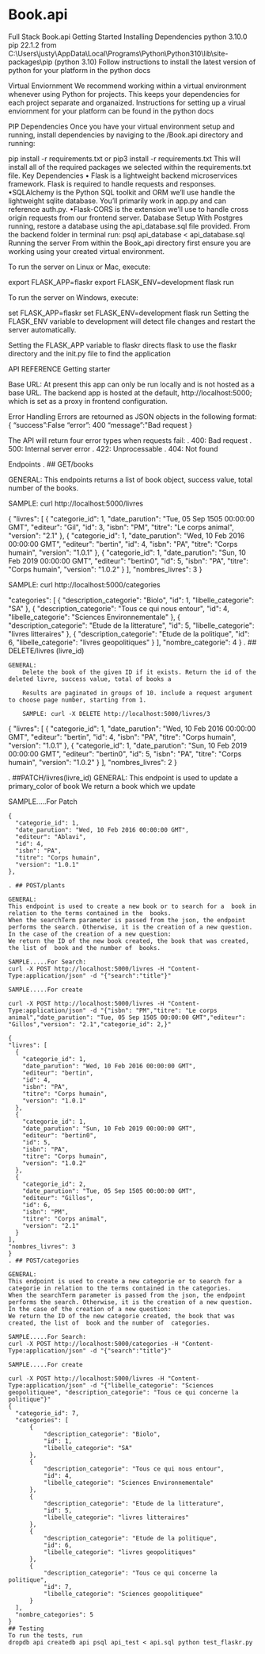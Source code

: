 # Book.api
Full Stack Book.api
Getting Started
Installing Dependencies
python 3.10.0
pip 22.1.2 from C:\Users\justy\AppData\Local\Programs\Python\Python310\lib\site-packages\pip (python 3.10)
Follow instructions to install the latest version of python for your platform in the python docs

Virtual Enviornment
We recommend working within a virtual environment whenever using Python for projects. This keeps your dependencies for each project separate and organaized. Instructions for setting up a virual enviornment for your platform can be found in the python docs

PIP Dependencies
Once you have your virtual environment setup and running, install dependencies by naviging to the /Book.api directory and running:

pip install -r requirements.txt
or
pip3 install -r requirements.txt
This will install all of the required packages we selected within the requirements.txt file.
Key Dependencies
• Flask is a lightweight backend microservices framework. Flask is required to handle requests and responses.
•SQLAlchemy is the Python SQL toolkit and ORM we’ll use handle the lightweight sqlite database. You’ll primarily work in app.py and can reference auth.py.
•Flask-CORS is the extension we’ll use to handle cross origin requests from our frontend server.
Database Setup
With Postgres running, restore a database using the api_database.sql file provided. From the backend folder in terminal run:
psql api_database < api_database.sql
Running the server
From within the Book_api directory first ensure you are working using your created virtual environment.

To run the server on Linux or Mac, execute:

export FLASK_APP=flaskr
export FLASK_ENV=development
flask run

To run the server on Windows, execute:

set FLASK_APP=flaskr
set FLASK_ENV=development
flask run
Setting the FLASK_ENV variable to development will detect file changes and restart the server automatically.

Setting the FLASK_APP variable to flaskr directs flask to use the flaskr directory and the init.py file to find the application

API REFERENCE
Getting starter

Base URL: At present this app can only be run locally and is not hosted as a base URL. The backend app is hosted at the default, http://localhost:5000; which is set as a proxy in frontend configuration.

Error Handling
Errors are retourned as JSON objects in the following format: { “success”:False “error”: 400 “message”:"Bad request }

The API will return four error types when requests fail: . 400: Bad request . 500: Internal server error . 422: Unprocessable . 404: Not found

Endpoints
. ## GET/books

GENERAL:
This endpoints returns a list of book object, success value, total number of the books.

SAMPLE: curl http://localhost:5000/livres

{
  "livres": [
    {
      "categorie_id": 1, 
      "date_parution": "Tue, 05 Sep 1505 00:00:00 GMT", 
      "editeur": "Gil", 
      "id": 3, 
      "isbn": "PM", 
      "titre": "Le corps animal", 
      "version": "2.1"
    }, 
    {
      "categorie_id": 1, 
      "date_parution": "Wed, 10 Feb 2016 00:00:00 GMT", 
      "editeur": "bertin", 
      "id": 4, 
      "isbn": "PA", 
      "titre": "Corps humain", 
      "version": "1.0.1"
    }, 
    {
      "categorie_id": 1, 
      "date_parution": "Sun, 10 Feb 2019 00:00:00 GMT", 
      "editeur": "bertin0", 
      "id": 5, 
      "isbn": "PA", 
      "titre": "Corps humain", 
      "version": "1.0.2"
    }
  ], 
  "nombres_livres": 3
}

SAMPLE: curl http://localhost:5000/categories

 "categories": [
        {
            "description_categorie": "Biolo",
            "id": 1,
            "libelle_categorie": "SA"
        },
        {
            "description_categorie": "Tous ce qui nous entour",
            "id": 4,
            "libelle_categorie": "Sciences Environnementale"
        },
        {
            "description_categorie": "Etude de la litterature",
            "id": 5,
            "libelle_categorie": "livres litteraires"
        },
        {
            "description_categorie": "Etude de la politique",
            "id": 6,
            "libelle_categorie": "livres geopolitiques"
        }
    ],
    "nombre_categorie": 4
}
. ## DELETE/livres (livre_id)

    GENERAL:
        Delete the book of the given ID if it exists. Return the id of the deleted livre, success value, total of books a

        Results are paginated in groups of 10. include a request argument to choose page number, starting from 1.

        SAMPLE: curl -X DELETE http://localhost:5000/livres/3

{
  "livres": [ 
    {
      "categorie_id": 1, 
      "date_parution": "Wed, 10 Feb 2016 00:00:00 GMT", 
      "editeur": "bertin", 
      "id": 4, 
      "isbn": "PA", 
      "titre": "Corps humain", 
      "version": "1.0.1"
    }, 
    {
      "categorie_id": 1, 
      "date_parution": "Sun, 10 Feb 2019 00:00:00 GMT", 
      "editeur": "bertin0", 
      "id": 5, 
      "isbn": "PA", 
      "titre": "Corps humain", 
      "version": "1.0.2"
    }
  ], 
  "nombres_livres": 2
}

. ##PATCH/livres(livre_id)
  GENERAL:
  This endpoint is used to update a primary_color of book
  We return a book which we update

  SAMPLE.....For Patch
  ``` curl -X PATCH http://localhost:5000/livres/4 -H "Content-Type:application/json" -d "{"editeur":"Ablavi"}"
{
    "categorie_id": 1, 
    "date_parution": "Wed, 10 Feb 2016 00:00:00 GMT", 
    "editeur": "Ablavi", 
    "id": 4, 
    "isbn": "PA", 
    "titre": "Corps humain", 
    "version": "1.0.1"
},

. ## POST/plants

  GENERAL:    
  This endpoint is used to create a new book or to search for a  book in relation to the terms contained in the  books.
  When the searchTerm parameter is passed from the json, the endpoint performs the search. Otherwise, it is the creation of a new question.
  In the case of the creation of a new question:
  We return the ID of the new book created, the book that was created, the list of  book and the number of  books.

  SAMPLE.....For Search:
  curl -X POST http://localhost:5000/livres -H "Content-Type:application/json" -d "{"search":"title"}"

  SAMPLE.....For create

  curl -X POST http://localhost:5000/livres -H "Content-Type:application/json" -d "{"isbn": "PM","titre": "Le corps animal","date_parution": "Tue, 05 Sep 1505 00:00:00 GMT","editeur": "Gillos","version": "2.1","categorie_id": 2,}"

{
  "livres": [ 
    {
      "categorie_id": 1, 
      "date_parution": "Wed, 10 Feb 2016 00:00:00 GMT", 
      "editeur": "bertin", 
      "id": 4, 
      "isbn": "PA", 
      "titre": "Corps humain", 
      "version": "1.0.1"
    }, 
    {
      "categorie_id": 1, 
      "date_parution": "Sun, 10 Feb 2019 00:00:00 GMT", 
      "editeur": "bertin0", 
      "id": 5, 
      "isbn": "PA", 
      "titre": "Corps humain", 
      "version": "1.0.2"
    },
    {
      "categorie_id": 2, 
      "date_parution": "Tue, 05 Sep 1505 00:00:00 GMT", 
      "editeur": "Gillos", 
      "id": 6, 
      "isbn": "PM", 
      "titre": "Corps animal", 
      "version": "2.1"
    }
  ], 
  "nombres_livres": 3
}
. ## POST/categories

  GENERAL:    
  This endpoint is used to create a new categorie or to search for a categorie in relation to the terms contained in the categories.
  When the searchTerm parameter is passed from the json, the endpoint performs the search. Otherwise, it is the creation of a new question.
  In the case of the creation of a new question:
  We return the ID of the new categorie created, the book that was created, the list of  book and the number of  categories.

  SAMPLE.....For Search:
  curl -X POST http://localhost:5000/categories -H "Content-Type:application/json" -d "{"search":"title"}"

  SAMPLE.....For create

  curl -X POST http://localhost:5000/livres -H "Content-Type:application/json" -d "{"libelle_categorie": "Sciences geopolitiquee", "description_categorie": "Tous ce qui concerne la politique"}"
{
    "categorie_id": 7,
    "categories": [
        {
            "description_categorie": "Biolo",
            "id": 1,
            "libelle_categorie": "SA"
        },
        {
            "description_categorie": "Tous ce qui nous entour",
            "id": 4,
            "libelle_categorie": "Sciences Environnementale"
        },
        {
            "description_categorie": "Etude de la litterature",
            "id": 5,
            "libelle_categorie": "livres litteraires"
        },
        {
            "description_categorie": "Etude de la politique",
            "id": 6,
            "libelle_categorie": "livres geopolitiques"
        },
        {
            "description_categorie": "Tous ce qui concerne la politique",
            "id": 7,
            "libelle_categorie": "Sciences geopolitiquee"
        }
    ],
    "nombre_categories": 5
}
## Testing
To run the tests, run
dropdb api createdb api psql api_test < api.sql python test_flaskr.py





              
